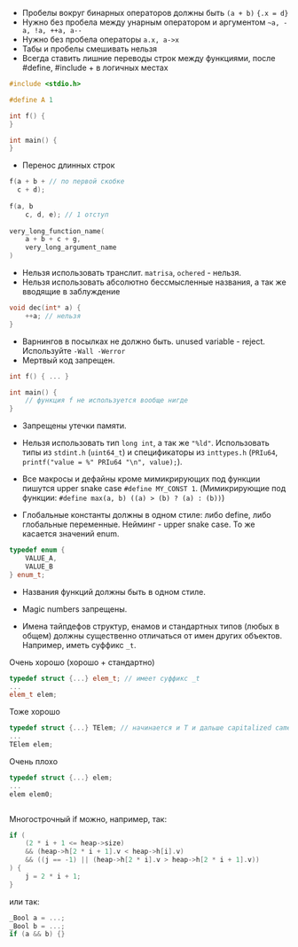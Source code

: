 


* Пробелы вокруг бинарных операторов должны быть `(a + b)` `{.x = d}`
* Нужно без пробела между унарным оператором и аргументом `~a, -a, !a, ++a, a--`
* Нужно без пробела операторы `a.x, a->x`
* Табы и пробелы смешивать нельзя
* Всегда ставить лишние переводы строк между функциями, после #define, #include + в логичных местах

```cpp
#include <stdio.h>

#define A 1

int f() {
}

int main() {
}
```

* Перенос длинных строк

```cpp
f(a + b + // по первой скобке
  c + d);
  
f(a, b
    c, d, e); // 1 отступ
    
very_long_function_name(
    a + b + c + g,
    very_long_argument_name
)

```


* Нельзя использовать транслит. `matrisa`, `ochered` - нельзя.
* Нельзя использовать абсолютно бессмысленные названия, а так же вводящие в заблуждение

```cpp
void dec(int* a) {
    ++a; // нельзя
}
```



* Варнингов в посылках не должно быть. unused variable - reject. Используйте `-Wall -Werror`
* Мертвый код запрещен.

```cpp
int f() { ... }

int main() {
    // функция f не используется вообще нигде
}

```

* Запрещены утечки памяти.

* Нельзя использовать тип `long int`, а так же `"%ld"`. Использовать типы из `stdint.h` (`uint64_t`) и спецификаторы из `inttypes.h` (`PRIu64`, `printf("value = %" PRIu64 "\n", value);`).

* Все макросы и дефайны кроме мимикрирующих под функции пишутся upper snake case `#define MY_CONST 1`. (Мимикрирующие под функции: `#define max(a, b) ((a) > (b) ? (a) : (b))`)

* Глобальные константы должны в одном стиле: либо define, либо глобальные переменные. Нейминг - upper snake case. То же касается значений enum.

```cpp
typedef enum {
    VALUE_A,
    VALUE_B
} enum_t;
```

* Названия функций должны быть в одном стиле.

* Magic numbers запрещены. 

* Имена тайпдефов структур, енамов и стандартных типов (любых в общем) должны существенно отличаться от имен других объектов. Например, иметь суффикс `_t`.

Очень хорошо (хорошо + стандартно)

```cpp
typedef struct {...} elem_t; // имеет суффикс _t
...
elem_t elem;
```

Тоже хорошо

```cpp
typedef struct {...} TElem; // начинается и T и дальше capitalized camel case
...
TElem elem;
```

Очень плохо 

```cpp
typedef struct {...} elem;
...
elem elem0;
```



```python

```

Многострочный if можно, например, так:
```cpp
if (
    (2 * i + 1 <= heap->size)
    && (heap->h[2 * i + 1].v < heap->h[i].v)
    && ((j == -1) || (heap->h[2 * i].v > heap->h[2 * i + 1].v))
) {
    j = 2 * i + 1;
}
```

или так:

```cpp
_Bool a = ...;
_Bool b = ...;
if (a && b) {}
```


```python

```
